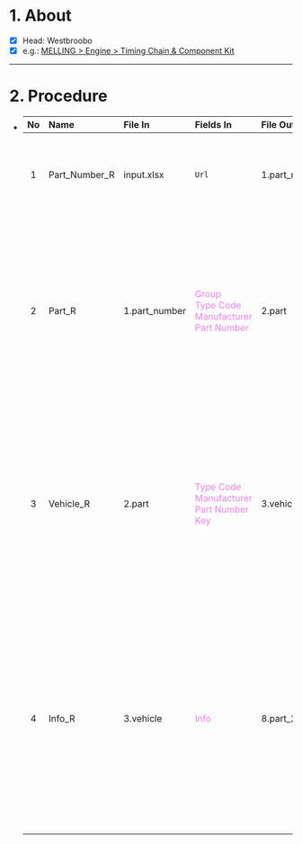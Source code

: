 # 1. About

- [x] Head: Westbroobo
- [x] e.g.: [MELLING > Engine > Timing Chain & Component Kit](https://www.rockauto.com/en/parts/melling,timing+chain+&+component+kit,5756)

- - -

# 2. Procedure

- |No|Name|File In|Fields In|File Out|Fields Out|
  |:-:|:-|:-|:-|:-|:-|
  |1|Part_Number_R|input.xlsx|`Url`|1.part_number|A. `No`<sub>[int、Sort: True]</sub><br />B. `Group`<br />C. `Type`<br />D. `Type Code`<br />E. `Manufacturer`<br />F. `Part Number`<br />G. `Url`|
  |2|Part_R|1.part_number|<span style="color: violet;">Group</span><br /><span style="color: violet;">Type Code</span><br /><span style="color: violet;">Manufacturer</span><br /><span style="color: violet;">Part Number</span>|2.part|A. <span style="color: teal;">No</span><sub>[int、Sort: True]</sub><br />B. <span style="color: violet;">Group</span><br />C. <span style="color: teal;">Type</span><br />D. <span style="color: violet;">Type Code</span><br />E. <span style="color: violet;">Manufacturer</span><br />F. <span style="color: violet;">Part Number</span><br />G. `Parameter`<br />H. `Json_Price`<br />I. `Note 1`<br />J. `Note 2`<br />K. `OEM`<br />L. `Picture`<sub>[null]</sub><br />M. <span style="color: teal;">Url</span><br />N. `Info`<br />O. `Json_Src`<br />P. `Key`|
  |3|Vehicle_R|2.part|<span style="color: violet;">Type Code</span><br /><span style="color: violet;">Manufacturer</span><br /><span style="color: violet;">Part Number</span><br /><span style="color: violet;">Key</span>|3.vehicle|A. <span style="color: teal;">No</span><sub>[int、Sort: True]</sub><br />B. <span style="color: teal;">Group</span><br />C. <span style="color: teal;">Type</span><br />D. <span style="color: violet;">Type Code</span><br />E. <span style="color: violet;">Manufacturer</span><br />F. <span style="color: violet;">Part Number</span><br />G. <span style="color: teal;">Parameter</span><br />H. <span style="color: teal;">Json_Price</span><br />I. <span style="color: teal;">Note 1</span><br />J. <span style="color: teal;">Note 2</span><br />K. `Json_Vehicle`<br />L. <span style="color: teal;">OEM</span><br />M. <span style="color: teal;">Picture</span><sub>[null]</sub><br />N. <span style="color: teal;">Url</span><br />O. <span style="color: teal;">Info</span><br />P. <span style="color: teal;">Json_Src</span><br />Q. <span style="color: violet;">Key</span>|
  |4|Info_R|3.vehicle|<span style="color: violet;">Info</span>|8.part_2|A. <span style="color: teal;">No</span><sub>[int、Sort: True]</sub><br />B. <span style="color: teal;">Group</span><br />C. <span style="color: teal;">Type</span><br />D. <span style="color: teal;">Type Code</span><br />E. <span style="color: teal;">Manufacturer</span><br />F. <span style="color: teal;">Part Number</span><br />G. <span style="color: teal;">Parameter</span><br />H. <span style="color: teal;">Json_Price</span><br />I. <span style="color: teal;">Note 1</span><br />J. <span style="color: teal;">Note 2</span><br />K. <span style="color: teal;">Json_Vehicle</span><br />L. <span style="color: teal;">OEM</span><br />M. <span style="color: teal;">Picture</span><sub>[null]</sub><br />N. <span style="color: teal;">Url</span><br />O. <span style="color: violet;">Info</span><br />P. <span style="color: teal;">Json_Src</span><br />Q. `Json_Specification`<br />R. `Json_Kit`<br />S. <span style="color: teal;">Key</span>|
